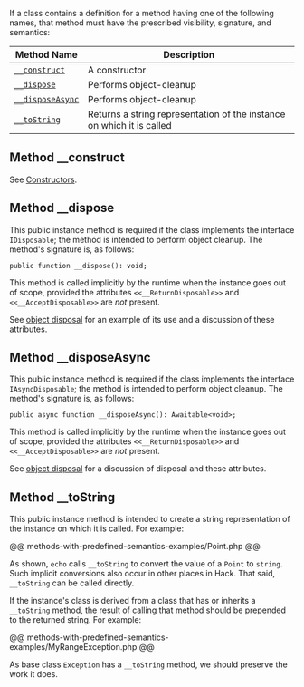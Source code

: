 If a class contains a definition for a method having one of the following names, that method must have the prescribed visibility,
signature, and semantics:

Method Name	| Description
------------|-------------
[`__construct`](constructors.md) | A constructor
[`__dispose`](#method-__dispose) | Performs object-cleanup
[`__disposeAsync`](#method-__disposeasync) | Performs object-cleanup
[`__toString`](#method-__tostring) | Returns a string representation of the instance on which it is called

## Method __construct

See [Constructors](constructors.md).

## Method __dispose

This public instance method is required if the class implements the interface `IDisposable`; the method is intended to perform object
cleanup. The method's signature is, as follows:

```Hack
public function __dispose(): void;
```

This method is called implicitly by the runtime when the instance goes out of scope, provided the attributes `<<__ReturnDisposable>>`
and `<<__AcceptDisposable>>` are *not* present.

See [object disposal](object-disposal.md) for an example of its use and a discussion of these attributes.

## Method __disposeAsync

This public instance method is required if the class implements the interface `IAsyncDisposable`; the method is intended to perform
object cleanup. The method's signature is, as follows:

```Hack
public async function __disposeAsync(): Awaitable<void>;
```

This method is called implicitly by the runtime when the instance goes out of scope, provided the attributes `<<__ReturnDisposable>>`
and `<<__AcceptDisposable>>` are *not* present.

See [object disposal](object-disposal.md) for a discussion of disposal and these attributes.

## Method __toString

This public instance method is intended to create a string representation of the instance on which it is called.  For example:

@@ methods-with-predefined-semantics-examples/Point.php @@

As shown, `echo` calls `__toString` to convert the value of a `Point` to `string`.  Such implicit conversions also occur in other places
in Hack.  That said, `__toString` can be called directly.

If the instance's class is derived from a class that has or inherits a `__toString` method, the result of calling that method should be
prepended to the returned string.  For example:

@@ methods-with-predefined-semantics-examples/MyRangeException.php @@

As base class `Exception` has a `__toString` method, we should preserve the work it does.
